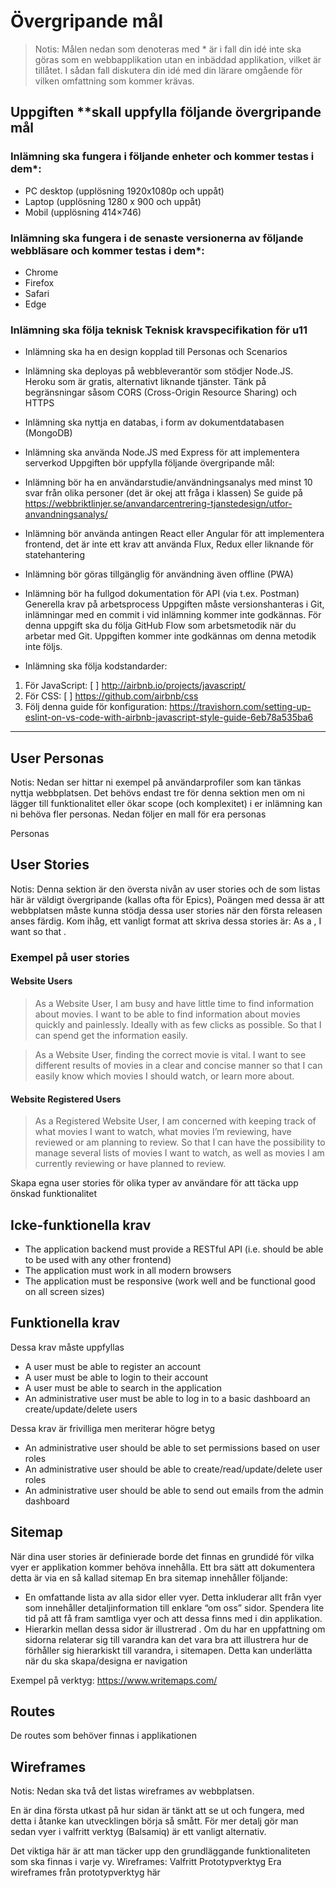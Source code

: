 # Övergripande mål

> Notis: Målen nedan som denoteras med \* är i fall din idé inte ska göras som en webbapplikation utan en inbäddad applikation, vilket är tillåtet. I sådan fall diskutera din idé med din lärare omgående för vilken omfattning som kommer krävas.

## Uppgiften \*\*skall uppfylla följande övergripande mål

### Inlämning ska fungera i följande enheter och kommer testas i dem\*:

- PC desktop (upplösning 1920x1080p och uppåt)
- Laptop (upplösning 1280 x 900 och uppåt)
- Mobil (upplösning 414×746)

### Inlämning ska fungera i de senaste versionerna av följande webbläsare och kommer testas i dem\*:

- Chrome
- Firefox
- Safari
- Edge

### Inlämning ska följa teknisk Teknisk kravspecifikation för u11

- Inlämning ska ha en design kopplad till Personas och Scenarios

- Inlämning ska deployas på webbleverantör som stödjer Node.JS. Heroku som är gratis, alternativt liknande tjänster. Tänk på begränsningar såsom CORS (Cross-Origin Resource Sharing) och HTTPS

- Inlämning ska nyttja en databas, i form av dokumentdatabasen (MongoDB)
- Inlämning ska använda Node.JS med Express för att implementera serverkod
  Uppgiften bör uppfylla följande övergripande mål:
- Inlämning bör ha en användarstudie/användningsanalys med minst 10 svar från olika personer (det är okej att fråga i klassen)
  Se guide på https://webbriktlinjer.se/anvandarcentrering-tjanstedesign/utfor-anvandningsanalys/
- Inlämning bör använda antingen React eller Angular för att implementera frontend, det är inte ett krav att använda Flux, Redux eller liknande för statehantering
- Inlämning bör göras tillgänglig för användning även offline (PWA)
- Inlämning bör ha fullgod dokumentation för API (via t.ex. Postman)
  Generella krav på arbetsprocess
  Uppgiften måste versionshanteras i Git, inlämningar med en commit i vid inlämning kommer inte godkännas.
  För denna uppgift ska du följa GitHub Flow som arbetsmetodik när du arbetar med Git. Uppgiften kommer inte godkännas om denna metodik inte följs.
- Inlämning ska följa kodstandarder:

1. För JavaScript:
   [ ] http://airbnb.io/projects/javascript/
2. För CSS:
   [ ] https://github.com/airbnb/css
3. Följ denna guide för konfiguration: https://travishorn.com/setting-up-eslint-on-vs-code-with-airbnb-javascript-style-guide-6eb78a535ba6

---

## User Personas

Notis: Nedan ser hittar ni exempel på användarprofiler som kan tänkas nyttja webbplatsen. Det behövs endast tre för denna sektion men om ni lägger till funktionalitet eller ökar scope (och komplexitet) i er inlämning kan ni behöva fler personas.
Nedan följer en mall för era personas

Personas

## User Stories

Notis: Denna sektion är den översta nivån av user stories och de som listas här är väldigt övergripande (kallas ofta för Epics), Poängen med dessa är att webbplatsen måste kunna stödja dessa user stories när den första releasen anses färdig. Kom ihåg, ett vanligt format att skriva dessa stories är: As a , I want so that .

### Exempel på user stories

#### Website Users

> As a Website User, I am busy and have little time to find information about movies. I want to be able to find information about movies quickly and painlessly. Ideally with as few clicks as possible. So that I can spend get the information easily.


> As a Website User, finding the correct movie is vital. I want to see different results of movies in a clear and concise manner so that I can easily know which movies I should watch, or learn more about.

#### Website Registered Users

> As a Registered Website User, I am concerned with keeping track of what movies I want to watch, what movies I’m reviewing, have reviewed or am planning to review. So that I can have the possibility to manage several lists of movies I want to watch, as well as movies I am currently reviewing or have planned to review.

Skapa egna user stories för olika typer av användare för att täcka upp önskad funktionalitet

## Icke-funktionella krav

- The application backend must provide a RESTful API (i.e. should be able to be used with any other frontend)
- The application must work in all modern browsers
- The application must be responsive (work well and be functional good on all screen sizes)

## Funktionella krav

Dessa krav måste uppfyllas

- A user must be able to register an account
- A user must be able to login to their account
- A user must be able to search in the application
- An administrative user must be able to log in to a basic dashboard an create/update/delete users

Dessa krav är frivilliga men meriterar högre betyg

- An administrative user should be able to set permissions based on user roles
- An administrative user should be able to create/read/update/delete user roles
- An administrative user should be able to send out emails from the admin dashboard

## Sitemap

När dina user stories är definierade borde det finnas en grundidé för vilka vyer er applikation kommer behöva innehålla. Ett bra sätt att dokumentera detta är via en så kallad sitemap
En bra sitemap innehåller följande:

- En omfattande lista av alla sidor eller vyer. Detta inkluderar allt från vyer som innehåller detaljinformation till enklare “om oss” sidor. Spendera lite tid på att få fram samtliga vyer och att dessa finns med i din applikation.
- Hierarkin mellan dessa sidor är illustrerad . Om du har en uppfattning om sidorna relaterar sig till varandra kan det vara bra att illustrera hur de förhåller sig hierarkiskt till varandra, i sitemapen. Detta kan underlätta när du ska skapa/designa er navigation

Exempel på verktyg: https://www.writemaps.com/

## Routes

De routes som behöver finnas i applikationen

## Wireframes

Notis: Nedan ska två det listas wireframes av webbplatsen.

En är dina första utkast på hur sidan är tänkt att se ut och fungera, med detta i åtanke kan utvecklingen börja så smått. För mer detalj gör man sedan vyer i valfritt verktyg (Balsamiq) är ett vanligt alternativ.

Det viktiga här är att man täcker upp den grundläggande funktionaliteten som ska finnas i varje vy.
Wireframes: Valfritt Prototypverktyg
Era wireframes från prototypverktyg här
